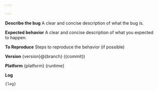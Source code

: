 ```yaml
---

---
```


**Describe the bug**
A clear and concise description of what the bug is.

**Expected behavior**
A clear and concise description of what you expected to happen.

**To Reproduce**
Steps to reproduce the behavior (if possible)

**Version**
{version}@{branch} ({commit})

**Platform**
{platform}
{runtime}

**Log**
```
{log}
```

